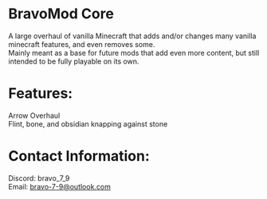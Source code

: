 BravoMod Core
=======
A large overhaul of vanilla Minecraft that adds and/or changes many vanilla minecraft features, and even removes some.
\
Mainly meant as a base for future mods that add even more content, but still intended to be fully playable on its own.

Features:
============
Arrow Overhaul
\
Flint, bone, and obsidian knapping against stone

Contact Information: 
==========
Discord: bravo_7_9
\
Email: bravo-7-9@outlook.com